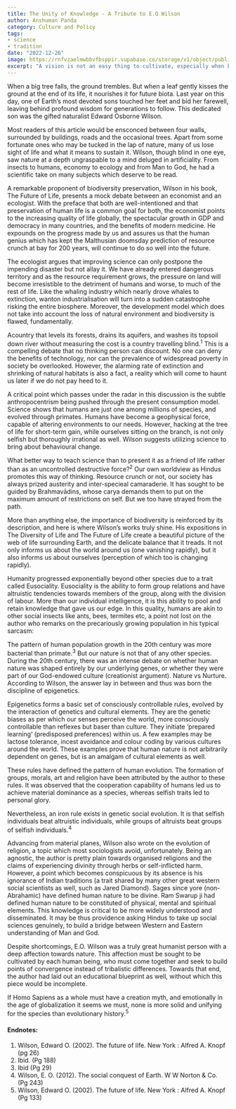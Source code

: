 ```yaml
---
title: The Unity of Knowledge - A Tribute to E.O Wilson
author: Anshuman Panda
category: Culture and Policy
tags:
- science
- tradition
date: "2022-12-26"
image: https://rnfvzaelmwbbvfbsppir.supabase.co/storage/v1/object/public/brhatwebsite/05dhiti/54.webp
excerpt: "A vision is not an easy thing to cultivate, especially when being tied up in the mundanities of life. Thankfully, we have the work of great men to guide us. This is our tribute to the great humanist and naturalist, Edward Wilson."
---
```


When a big tree falls, the ground trembles. But when a leaf gently kisses the ground at the end of its life, it nourishes it for future biota. Last year on this day, one of Earth’s most devoted sons touched her feet and bid her farewell, leaving behind profound wisdom for generations to follow. This dedicated son was the gifted naturalist Edward Osborne Wilson.

Most readers of this article would be ensconced between four walls, surrounded by buildings, roads and the occasional trees. Apart from some fortunate ones who may be tucked in the lap of nature, many of us lose sight of life and what it means to sustain it. Wilson, though blind in one eye, saw nature at a depth ungraspable to a mind deluged in artificiality. From insects to humans, economy to ecology and from Man to God, he had a scientific take on many subjects which deserve to be read.

A remarkable proponent of biodiversity preservation, Wilson in his book, The Future of Life, presents a mock debate between an economist and an ecologist. With the preface that both are well-intentioned and that preservation of human life is a common goal for both, the economist points to the increasing quality of life globally, the spectacular growth in GDP and democracy in many countries, and the benefits of modern medicine. He expounds on the progress made by us and assures us that the human genius which has kept the Malthusian doomsday prediction of resource crunch at bay for 200 years, will continue to do so well into the future.

The ecologist argues that improving science can only postpone the impending disaster but not allay it. We have already entered dangerous territory and as the resource requirement grows, the pressure on land will become irresistible to the detriment of humans and worse, to much of the rest of life. Like the whaling industry which nearly drove whales to extinction, wanton industrialisation will turn into a sudden catastrophe risking the entire biosphere. Moreover, the development model which does not take into account the loss of natural environment and biodiversity is flawed, fundamentally.

Acountry that levels its forests, drains its aquifers, and washes its topsoil down river without measuring the cost is a country travelling blind.<sup>1</sup> This is a compelling debate that no thinking person can discount. No one can deny the benefits of technology, nor can the prevalence of widespread poverty in society be overlooked. However, the alarming rate of extinction and shrinking of natural habitats is also a fact, a reality which will come to haunt us later if we do not pay heed to it.

A critical point which passes under the radar in this discussion is the subtle anthropocentrism being pushed through the present consumption model. Science shows that humans are just one among millions of species, and evolved through primates. Humans have become a geophysical force, capable of altering environments to our needs. However, hacking at the tree of life for short-term gain, while ourselves sitting on the branch, is not only selfish but thoroughly irrational as well. Wilson suggests utilizing science to bring about behavioural change.

What better way to teach science than to present it as a friend of life rather than as an uncontrolled destructive force?<sup>2</sup>
Our own worldview as Hindus promotes this way of thinking. Resource crunch or not, our society has always prized austerity and inter-specieal camaraderie. It has sought to be guided by Brahmavādins, whose carya demands them to put on the maximum amount of restrictions on self. But we too have strayed from the path.

More than anything else, the importance of biodiversity is reinforced by its description, and here is where Wilson’s works truly shine. His expositions in The Diversity of Life and The Future of Life create a beautiful picture of the web of life surrounding Earth, and the delicate balance that it treads. It not only informs us about the world around us (one vanishing rapidly), but it also informs us about ourselves (perception of which too is changing rapidly).

Humanity progressed exponentially beyond other species due to a trait called Eusociality. Eusociality is the ability to form group relations and have altruistic tendencies towards members of the group, along with the division of labour. More than our individual intelligence, it is this ability to pool and retain knowledge that gave us our edge. In this quality, humans are akin to other social insects like ants, bees, termites etc, a point not lost on the author who remarks on the precariously growing population in his typical sarcasm:

The pattern of human population growth in the 20th century was more bacterial than primate.<sup>3</sup>
But our nature is not that of any other species. During the 20th century, there was an intense debate on whether human nature was shaped entirely by our underlying genes, or whether they were part of our God-endowed culture (creationist argument). Nature vs Nurture. According to Wilson, the answer lay in between and thus was born the discipline of epigenetics.

Epigenetics forms a basic set of consciously controllable rules, evolved by the interaction of genetics and cultural elements. They are the genetic biases as per which our senses perceive the world, more consciously controllable than reflexes but baser than culture. They initiate ‘prepared learning’ (predisposed preferences) within us. A few examples may be lactose tolerance, incest avoidance and colour coding by various cultures around the world. These examples prove that human nature is not arbitrarily dependent on genes, but is an amalgam of cultural elements as well.

These rules have defined the pattern of human evolution. The formation of groups, morals, art and religion have been attributed by the author to these rules. It was observed that the cooperation capability of humans led us to achieve material dominance as a species, whereas selfish traits led to personal glory.

Nevertheless, an iron rule exists in genetic social evolution. It is that selfish individuals beat altruistic individuals, while groups of altruists beat groups of selfish individuals.<sup>4</sup>

Advancing from material planes, Wilson also wrote on the evolution of religion, a topic which most sociologists avoid, unfortunately. Being an agnostic, the author is pretty plain towards organised religions and the claims of experiencing divinity through herbs or self-inflicted harm. However, a point which becomes conspicuous by its absence is his ignorance of Indian traditions (a trait shared by many other great western social scientists as well, such as Jared Diamond). Sages since yore (non-Abrahamic) have defined human nature to be divine. Ram Swarup ji had defined human nature to be constituted of physical, mental and spiritual elements. This knowledge is critical to be more widely understood and disseminated. It may be thus providence asking Hindus to take up social sciences genuinely, to build a bridge between Western and Eastern understanding of Man and God.

Despite shortcomings, E.O. Wilson was a truly great humanist person with a deep affection towards nature. This affection must be sought to be cultivated by each human being, who must come together and seek to build points of convergence instead of tribalistic differences. Towards that end, the author had laid out an educational blueprint as well, without which this piece would be incomplete.

If Homo Sapiens as a whole must have a creation myth, and emotionally in the age of globalization it seems we must, none is more solid and unifying for the species than evolutionary history.<sup>5</sup>

#### Endnotes:
1. Wilson, Edward O. (2002). The future of life. New York : Alfred A. Knopf (pg 26)
2. Ibid. (Pg 188)
3. Ibid (Pg 29)
4. Wilson, E. O. (2012). The social conquest of Earth. W W Norton & Co. (Pg 243)
5. Wilson, Edward O. (2002). The future of life. New York : Alfred A. Knopf (Pg 133)


